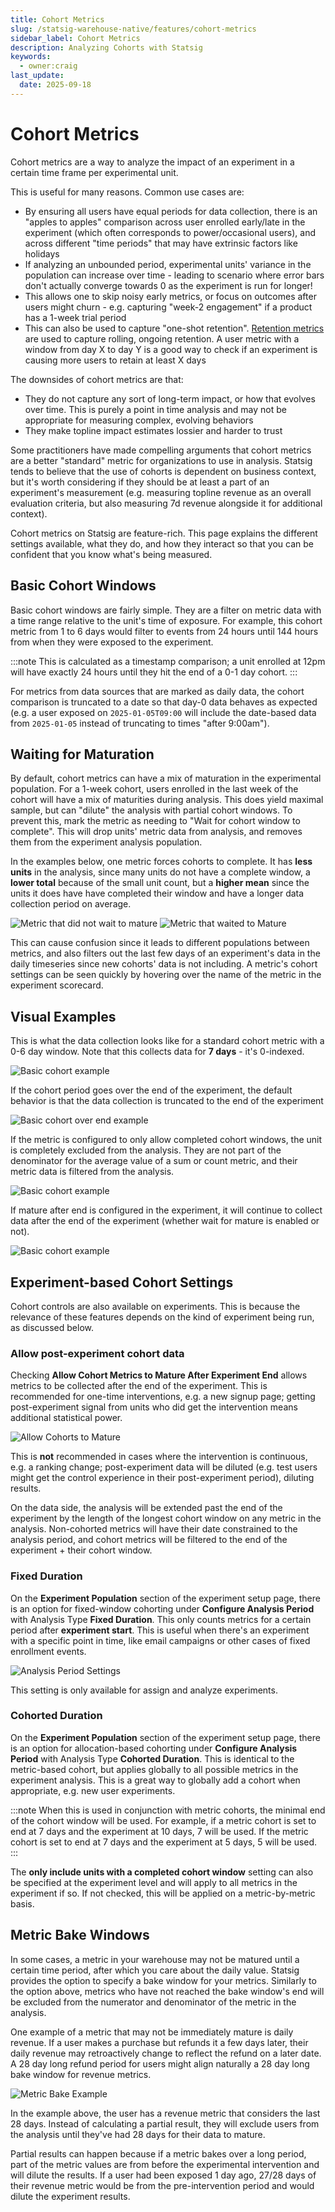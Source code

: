 ```yaml
---
title: Cohort Metrics
slug: /statsig-warehouse-native/features/cohort-metrics
sidebar_label: Cohort Metrics
description: Analyzing Cohorts with Statsig
keywords:
  - owner:craig
last_update:
  date: 2025-09-18
---
```


# Cohort Metrics

Cohort metrics are a way to analyze the impact of an experiment in a certain time frame per experimental unit.

This is useful for many reasons. Common use cases are:

- By ensuring all users have equal periods for data collection, there is an "apples to apples" comparison across user enrolled early/late in the experiment (which often corresponds to power/occasional users), and across different "time periods" that may have extrinsic factors like holidays
- If analyzing an unbounded period, experimental units' variance in the population can increase over time - leading to scenario where error bars don't actually converge towards 0 as the experiment is run for longer!
- This allows one to skip noisy early metrics, or focus on outcomes after users might churn - e.g. capturing "week-2 engagement" if a product has a 1-week trial period
- This can also be used to capture "one-shot retention". [Retention metrics](../metrics/retention.md) are used to capture rolling, ongoing retention. A user metric with a window from day X to day Y is a good way to check if an experiment is causing more users to retain at least X days

The downsides of cohort metrics are that:

- They do not capture any sort of long-term impact, or how that evolves over time. This is purely a point in time analysis and may not be appropriate for measuring complex, evolving behaviors
- They make topline impact estimates lossier and harder to trust

Some practitioners have made compelling arguments that cohort metrics are a better "standard" metric for organizations to use in analysis. Statsig tends to believe that the use of cohorts is dependent on business context, but it's worth considering if they should be at least a part of an experiment's measurement (e.g. measuring topline revenue as an overall evaluation criteria, but also measuring 7d revenue alongside it for additional context).

Cohort metrics on Statsig are feature-rich. This page explains the different settings available, what they do, and how they interact so that you can be confident that you know what's being measured.

## Basic Cohort Windows

Basic cohort windows are fairly simple. They are a filter on metric data with a time range relative to the unit's time of exposure. 
For example, this cohort metric from 1 to 6 days would filter to events from 24 hours until 144 hours from when they were exposed to the experiment.

:::note
This is calculated as a timestamp comparison; a unit enrolled at 12pm will have exactly 24 hours until they hit the end of a 0-1 day cohort.
:::

For metrics from data sources that are marked as daily data, the cohort comparison is truncated to a date so that day-0 data behaves as expected (e.g. a user exposed on `2025-01-05T09:00` will include the date-based data from `2025-01-05` instead of truncating to times "after 9:00am").

## Waiting for Maturation

By default, cohort metrics can have a mix of maturation in the experimental population. For a 1-week cohort, users enrolled in the last week of the cohort will have a mix of maturities during analysis. This does yield maximal sample, but can "dilute" the analysis with partial cohort windows. To prevent this, mark the metric as needing to "Wait for cohort window to complete". This will drop units' metric data from analysis, and removes them from the experiment analysis population.

In the examples below, one metric forces cohorts to complete. It has **less units** in the analysis, since many units do not have a complete window, a **lower total** because of the small unit count, but a **higher mean** since the units it does have have completed their window and have a longer data collection period on average.

![Metric that did not wait to mature](/img/whn/basic_cohort_metric.png)
![Metric that waited to Mature](/img/whn/wait_to_mature_metric.png)

This can cause confusion since it leads to different populations between metrics, and also filters out the last few days of an experiment's data in the daily timeseries since new cohorts' data is not including. A metric's cohort settings can be seen quickly by hovering over the name of the metric in the experiment scorecard.

## Visual Examples

This is what the data collection looks like for a standard cohort metric with a 0-6 day window. Note that this collects data for **7 days** - it's 0-indexed.

![Basic cohort example](/img/whn/basic_cohort_example.png)

If the cohort period goes over the end of the experiment, the default behavior is that the data collection is truncated to the end of the experiment

![Basic cohort over end example](/img/whn/basic_cohort_over_end_example.png)

If the metric is configured to only allow completed cohort windows, the unit is completely excluded from the analysis. They are not part of the denominator for the average value of a sum or count metric, and their metric data is filtered from the analysis.

![Basic cohort example](/img/whn/completed_window_example.png)

If mature after end is configured in the experiment, it will continue to collect data after the end of the experiment (whether wait for mature is enabled or not).

![Basic cohort example](/img/whn/mature_after_end_example.png)

## Experiment-based Cohort Settings

Cohort controls are also available on experiments. This is because the relevance of these features depends on the kind of experiment being run, as discussed below.

### Allow post-experiment cohort data

Checking **Allow Cohort Metrics to Mature After Experiment End** allows metrics to be collected after the end of the experiment. This is recommended for one-time interventions, e.g. a new signup page; getting post-experiment signal from units who did get the intervention means additional statistical power.

![Allow Cohorts to Mature](/img/whn/allow_cohorts_to_mature.png)

This is **not** recommended in cases where the intervention is continuous, e.g. a ranking change; post-experiment data will be diluted (e.g. test users might get the control experience in their post-experiment period), diluting results.

On the data side, the analysis will be extended past the end of the experiment by the length of the longest cohort window on any metric in the analysis. Non-cohorted metrics will have their date constrained to the analysis period, and cohort metrics will be filtered to the end of the experiment + their cohort window.

### Fixed Duration

On the **Experiment Population** section of the experiment setup page, there is an option for fixed-window cohorting under **Configure Analysis Period** with Analysis Type **Fixed Duration**. This only counts metrics for a certain period after **experiment start**. This is useful when there's an experiment with a specific point in time, like email campaigns or other cases of fixed enrollment events.

![Analysis Period Settings](/img/whn/configure_analysis_period.png)

This setting is only available for assign and analyze experiments.

### Cohorted Duration

On the **Experiment Population** section of the experiment setup page, there is an option for allocation-based cohorting under **Configure Analysis Period** with Analysis Type **Cohorted Duration**. This is identical to the metric-based cohort, but applies globally to all possible metrics in the experiment analysis. This is a great way to globally add a cohort when appropriate, e.g. new user experiments.

:::note
When this is used in conjunction with metric cohorts, the minimal end of the cohort window will be used. 
For example, if a metric cohort is set to end at 7 days and the experiment at 10 days, 7 will be used. If the metric cohort is set to end at 7 days and the experiment at 5 days, 5 will be used.
:::

The **only include units with a completed cohort window** setting can also be specified at the experiment level and will apply to all metrics in the experiment if so. If not checked, this will be applied on a metric-by-metric basis.

## Metric Bake Windows

In some cases, a metric in your warehouse may not be matured until a certain time period, after which you care about the daily value. Statsig provides the option to specify a bake window for your metrics. Similarly to the option above, metrics who have not reached the bake window's end will be excluded from the numerator and denominator of the metric in the analysis.

One example of a metric that may not be immediately mature is daily revenue. If a user makes a purchase but refunds it a few days later, their daily revenue may retroactively change to reflect the refund on a later date. A 28 day long refund period for users might align naturally a 28 day long bake window for revenue metrics.

![Metric Bake Example](https://github.com/statsig-io/docs/assets/102695539/7c0ca9e7-ae49-4213-96aa-e0815a46940e)

In the example above, the user has a revenue metric that considers the last 28 days. Instead of calculating a partial result, they will exclude users from the analysis until they've had 28 days for their data to mature.

Partial results can happen because if a metric bakes over a long period, part of the metric values are from before the experimental intervention and will dilute the results. If a user had been exposed 1 day ago, 27/28 days of their revenue metric would be from the pre-intervention period and would dilute the experiment results.
